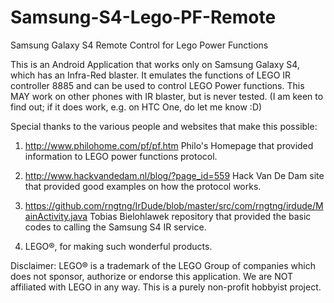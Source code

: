 Samsung-S4-Lego-PF-Remote
=========================

Samsung Galaxy S4 Remote Control for Lego Power Functions

This is an Android Application that works only on Samsung Galaxy S4, which has an Infra-Red blaster.
It emulates the functions of LEGO IR controller 8885 and can be used to control LEGO Power functions.
This MAY work on other phones with IR blaster, but is never tested. (I am keen to find out; if it does work, e.g. on HTC One, do let me know :D)

Special thanks to the various people and websites that make this possible:

1) http://www.philohome.com/pf/pf.htm
Philo's Homepage that provided information to LEGO power functions protocol.

2) http://www.hackvandedam.nl/blog/?page_id=559
Hack Van De Dam site that provided good examples on how the protocol works.

3) https://github.com/rngtng/IrDude/blob/master/src/com/rngtng/irdude/MainActivity.java
Tobias Bielohlawek repository that provided the basic codes to calling the Samsung S4 IR service.

4) LEGO®, for making such wonderful products.

Disclaimer:
LEGO® is a trademark of the LEGO Group of companies which does not sponsor, authorize or endorse this application.
We are NOT affiliated with LEGO in any way. This is a purely non-profit hobbyist project.
